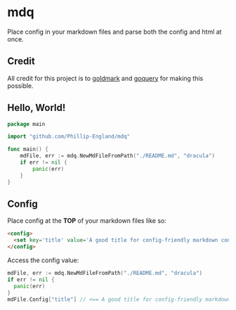 # mdq
Place config in your markdown files and parse both the config and html at once.

## Credit
All credit for this project is to [goldmark](https://github.com/yuin/goldmark) and [goquery](https://github.com/PuerkitoBio/goquery) for making this possible.

## Hello, World!
```go
package main

import "github.com/Phillip-England/mdq"

func main() {
	mdFile, err := mdq.NewMdFileFromPath("./README.md", "dracula")
	if err != nil {
		panic(err)
	}
}
```

## Config
Place config at the **TOP** of your markdown files like so:
```md
<config>
  <set key='title' value='A good title for config-friendly markdown content' />
</config>
```

Access the config value:
```go
mdFile, err := mdq.NewMdFileFromPath("./README.md", "dracula")
if err != nil {
  panic(err)
}
mdFile.Config["title"] // <== A good title for config-friendly markdown content
```